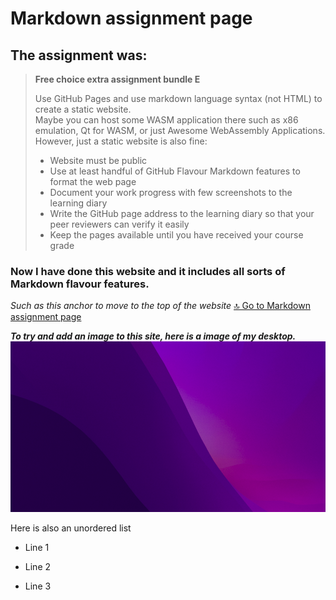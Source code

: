 # Markdown assignment page

## The assignment was:

> **Free choice extra assignment bundle E**  
>  
> Use GitHub Pages and use markdown language syntax (not HTML) to create a static website.  
> Maybe you can host some WASM application there such as x86 emulation, Qt for WASM, or just Awesome WebAssembly Applications.  
> However, just a static website is also fine:  
>  
> - Website must be public  
> - Use at least handful of GitHub Flavour Markdown features to format the web page  
> - Document your work progress with few screenshots to the learning diary  
> - Write the GitHub page address to the learning diary so that your peer reviewers can verify it easily  
> - Keep the pages available until you have received your course grade  

### Now I have done this website and it includes all sorts of Markdown flavour features.


*Such as this anchor to move to the top of the website*
[🔝 Go to Markdown assignment page](#markdown-assignment-page)



***To try and add an image to this site, here is a image of my desktop.***
![Screenshot of my desktop](images/image.png)

Here is also an unordered list
- Line 1
* Line 2
+ Line 3